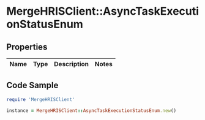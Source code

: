 # MergeHRISClient::AsyncTaskExecutionStatusEnum

## Properties

Name | Type | Description | Notes
------------ | ------------- | ------------- | -------------

## Code Sample

```ruby
require 'MergeHRISClient'

instance = MergeHRISClient::AsyncTaskExecutionStatusEnum.new()
```


